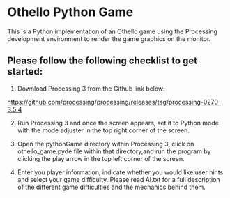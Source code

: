 # Othello Python Game

This is a Python implementation of an Othello game using the Processing
development environment to render the game graphics on the monitor. 

## Please follow the following checklist to get started:

1. Download Processing 3 from the Github link below:
  
  https://github.com/processing/processing/releases/tag/processing-0270-3.5.4

2. Run Processing 3 and once the screen appears, set it to Python mode with
the mode adjuster in the top right corner of the screen.

3. Open the pythonGame directory within Processing 3, click on othello_game.pyde file
within that directory,and run the program by clicking the play arrow in 
the top left corner of the screen.

4. Enter you player information, indicate whether you would like user hints
and select your game difficulty. Please read AI.txt for a full description of
the different game difficulties and the mechanics behind them.
